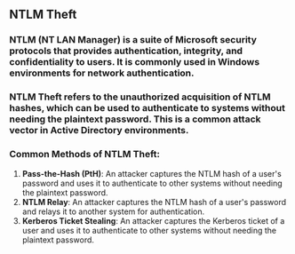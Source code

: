 ## NTLM Theft
### NTLM (NT LAN Manager) is a suite of Microsoft security protocols that provides authentication, integrity, and confidentiality to users. It is commonly used in Windows environments for network authentication.

### NTLM Theft refers to the unauthorized acquisition of NTLM hashes, which can be used to authenticate to systems without needing the plaintext password. This is a common attack vector in Active Directory environments.
### Common Methods of NTLM Theft:
1. **Pass-the-Hash (PtH)**: An attacker captures the NTLM hash of a user's password and uses it to authenticate to other systems without needing the plaintext password.
2. **NTLM Relay**: An attacker captures the NTLM hash of a user's password and relays it to another system for authentication.
3. **Kerberos Ticket Stealing**: An attacker captures the Kerberos ticket of a user and uses it to authenticate to other systems without needing the plaintext password.